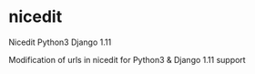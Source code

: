 # nicedit
Nicedit Python3 Django 1.11

Modification of urls in nicedit for Python3 & Django 1.11 support
